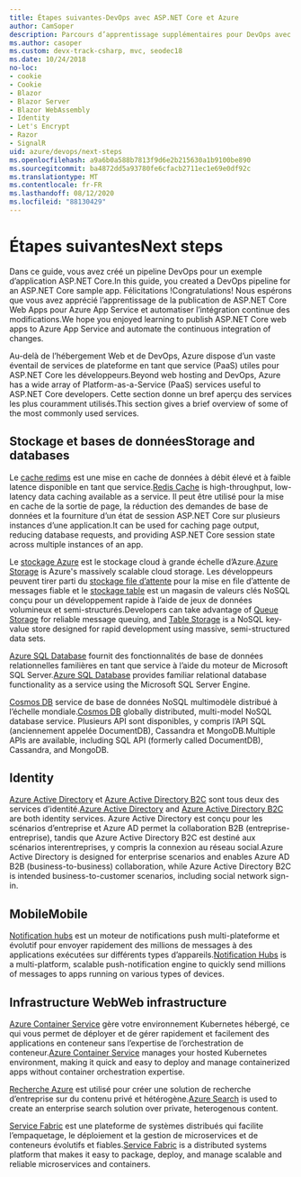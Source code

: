 ```yaml
---
title: Étapes suivantes-DevOps avec ASP.NET Core et Azure
author: CamSoper
description: Parcours d’apprentissage supplémentaires pour DevOps avec ASP.NET Core et Azure.
ms.author: casoper
ms.custom: devx-track-csharp, mvc, seodec18
ms.date: 10/24/2018
no-loc:
- cookie
- Cookie
- Blazor
- Blazor Server
- Blazor WebAssembly
- Identity
- Let's Encrypt
- Razor
- SignalR
uid: azure/devops/next-steps
ms.openlocfilehash: a9a6b0a588b7813f9d6e2b215630a1b9100be890
ms.sourcegitcommit: ba4872dd5a93780fe6cfacb2711ec1e69e0df92c
ms.translationtype: MT
ms.contentlocale: fr-FR
ms.lasthandoff: 08/12/2020
ms.locfileid: "88130429"
---
```

# <a name="next-steps"></a><span data-ttu-id="0d2cd-103">Étapes suivantes</span><span class="sxs-lookup"><span data-stu-id="0d2cd-103">Next steps</span></span>

<span data-ttu-id="0d2cd-104">Dans ce guide, vous avez créé un pipeline DevOps pour un exemple d’application ASP.NET Core.</span><span class="sxs-lookup"><span data-stu-id="0d2cd-104">In this guide, you created a DevOps pipeline for an ASP.NET Core sample app.</span></span> <span data-ttu-id="0d2cd-105">Félicitations !</span><span class="sxs-lookup"><span data-stu-id="0d2cd-105">Congratulations!</span></span> <span data-ttu-id="0d2cd-106">Nous espérons que vous avez apprécié l’apprentissage de la publication de ASP.NET Core Web Apps pour Azure App Service et automatiser l’intégration continue des modifications.</span><span class="sxs-lookup"><span data-stu-id="0d2cd-106">We hope you enjoyed learning to publish ASP.NET Core web apps to Azure App Service and automate the continuous integration of changes.</span></span>

<span data-ttu-id="0d2cd-107">Au-delà de l’hébergement Web et de DevOps, Azure dispose d’un vaste éventail de services de plateforme en tant que service (PaaS) utiles pour ASP.NET Core les développeurs.</span><span class="sxs-lookup"><span data-stu-id="0d2cd-107">Beyond web hosting and DevOps, Azure has a wide array of Platform-as-a-Service (PaaS) services useful to ASP.NET Core developers.</span></span> <span data-ttu-id="0d2cd-108">Cette section donne un bref aperçu des services les plus couramment utilisés.</span><span class="sxs-lookup"><span data-stu-id="0d2cd-108">This section gives a brief overview of some of the most commonly used services.</span></span>

## <a name="storage-and-databases"></a><span data-ttu-id="0d2cd-109">Stockage et bases de données</span><span class="sxs-lookup"><span data-stu-id="0d2cd-109">Storage and databases</span></span>

<span data-ttu-id="0d2cd-110">Le [cache redims](/azure/redis-cache/) est une mise en cache de données à débit élevé et à faible latence disponible en tant que service.</span><span class="sxs-lookup"><span data-stu-id="0d2cd-110">[Redis Cache](/azure/redis-cache/) is high-throughput, low-latency data caching available as a service.</span></span> <span data-ttu-id="0d2cd-111">Il peut être utilisé pour la mise en cache de la sortie de page, la réduction des demandes de base de données et la fourniture d’un état de session ASP.NET Core sur plusieurs instances d’une application.</span><span class="sxs-lookup"><span data-stu-id="0d2cd-111">It can be used for caching page output, reducing database requests, and providing ASP.NET Core session state across multiple instances of an app.</span></span>

<span data-ttu-id="0d2cd-112">Le [stockage Azure](/azure/storage/) est le stockage cloud à grande échelle d’Azure.</span><span class="sxs-lookup"><span data-stu-id="0d2cd-112">[Azure Storage](/azure/storage/) is Azure's massively scalable cloud storage.</span></span> <span data-ttu-id="0d2cd-113">Les développeurs peuvent tirer parti du [stockage file d’attente](/azure/storage/queues/storage-queues-introduction) pour la mise en file d’attente de messages fiable et le [stockage table](/azure/storage/tables/table-storage-overview) est un magasin de valeurs clés NoSQL conçu pour un développement rapide à l’aide de jeux de données volumineux et semi-structurés.</span><span class="sxs-lookup"><span data-stu-id="0d2cd-113">Developers can take advantage of [Queue Storage](/azure/storage/queues/storage-queues-introduction) for reliable message queuing, and [Table Storage](/azure/storage/tables/table-storage-overview) is a NoSQL key-value store designed for rapid development using massive, semi-structured data sets.</span></span>

<span data-ttu-id="0d2cd-114">[Azure SQL Database](/azure/sql-database/) fournit des fonctionnalités de base de données relationnelles familières en tant que service à l’aide du moteur de Microsoft SQL Server.</span><span class="sxs-lookup"><span data-stu-id="0d2cd-114">[Azure SQL Database](/azure/sql-database/) provides familiar relational database functionality as a service using the Microsoft SQL Server Engine.</span></span>

<span data-ttu-id="0d2cd-115">[Cosmos DB](/azure/cosmos-db/) service de base de données NoSQL multimodèle distribué à l’échelle mondiale.</span><span class="sxs-lookup"><span data-stu-id="0d2cd-115">[Cosmos DB](/azure/cosmos-db/) globally distributed, multi-model NoSQL database service.</span></span> <span data-ttu-id="0d2cd-116">Plusieurs API sont disponibles, y compris l’API SQL (anciennement appelée DocumentDB), Cassandra et MongoDB.</span><span class="sxs-lookup"><span data-stu-id="0d2cd-116">Multiple APIs are available, including SQL API (formerly called DocumentDB), Cassandra, and MongoDB.</span></span>

## Identity

<span data-ttu-id="0d2cd-117">[Azure Active Directory](/azure/active-directory/) et [Azure Active Directory B2C](/azure/active-directory-b2c/) sont tous deux des services d’identité.</span><span class="sxs-lookup"><span data-stu-id="0d2cd-117">[Azure Active Directory](/azure/active-directory/) and [Azure Active Directory B2C](/azure/active-directory-b2c/) are both identity services.</span></span> <span data-ttu-id="0d2cd-118">Azure Active Directory est conçu pour les scénarios d’entreprise et Azure AD permet la collaboration B2B (entreprise-entreprise), tandis que Azure Active Directory B2C est destiné aux scénarios interentreprises, y compris la connexion au réseau social.</span><span class="sxs-lookup"><span data-stu-id="0d2cd-118">Azure Active Directory is designed for enterprise scenarios and enables Azure AD B2B (business-to-business) collaboration, while Azure Active Directory B2C is intended business-to-customer scenarios, including social network sign-in.</span></span>

## <a name="mobile"></a><span data-ttu-id="0d2cd-119">Mobile</span><span class="sxs-lookup"><span data-stu-id="0d2cd-119">Mobile</span></span>

<span data-ttu-id="0d2cd-120">[Notification hubs](/azure/notification-hubs/) est un moteur de notifications push multi-plateforme et évolutif pour envoyer rapidement des millions de messages à des applications exécutées sur différents types d’appareils.</span><span class="sxs-lookup"><span data-stu-id="0d2cd-120">[Notification Hubs](/azure/notification-hubs/) is a multi-platform, scalable push-notification engine to quickly send millions of messages to apps running on various types of devices.</span></span>

## <a name="web-infrastructure"></a><span data-ttu-id="0d2cd-121">Infrastructure Web</span><span class="sxs-lookup"><span data-stu-id="0d2cd-121">Web infrastructure</span></span>

<span data-ttu-id="0d2cd-122">[Azure Container Service](/azure/aks/) gère votre environnement Kubernetes hébergé, ce qui vous permet de déployer et de gérer rapidement et facilement des applications en conteneur sans l’expertise de l’orchestration de conteneur.</span><span class="sxs-lookup"><span data-stu-id="0d2cd-122">[Azure Container Service](/azure/aks/) manages your hosted Kubernetes environment, making it quick and easy to deploy and manage containerized apps without container orchestration expertise.</span></span>

<span data-ttu-id="0d2cd-123">[Recherche Azure](/azure/search/) est utilisé pour créer une solution de recherche d’entreprise sur du contenu privé et hétérogène.</span><span class="sxs-lookup"><span data-stu-id="0d2cd-123">[Azure Search](/azure/search/) is used to create an enterprise search solution over private, heterogenous content.</span></span>

<span data-ttu-id="0d2cd-124">[Service Fabric](/azure/service-fabric/) est une plateforme de systèmes distribués qui facilite l’empaquetage, le déploiement et la gestion de microservices et de conteneurs évolutifs et fiables.</span><span class="sxs-lookup"><span data-stu-id="0d2cd-124">[Service Fabric](/azure/service-fabric/) is a distributed systems platform that makes it easy to package, deploy, and manage scalable and reliable microservices and containers.</span></span>
